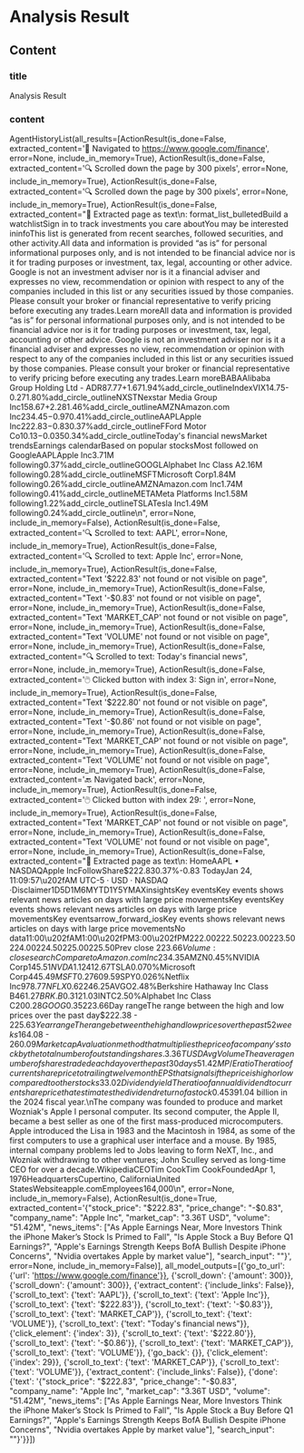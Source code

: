 # Analysis Result

## Content

### title

Analysis Result

### content

AgentHistoryList(all_results=[ActionResult(is_done=False, extracted_content='🔗  Navigated to https://www.google.com/finance', error=None, include_in_memory=True), ActionResult(is_done=False, extracted_content='🔍  Scrolled down the page by 300 pixels', error=None, include_in_memory=True), ActionResult(is_done=False, extracted_content='🔍  Scrolled down the page by 300 pixels', error=None, include_in_memory=True), ActionResult(is_done=False, extracted_content="📄  Extracted page as text\n: format_list_bulletedBuild a watchlistSign in to track investments you care aboutYou may be interested ininfoThis list is generated from recent searches, followed securities, and other activity.All data and information is provided “as is” for personal informational purposes only, and is not intended to be financial advice nor is it for trading purposes or investment, tax, legal, accounting or other advice. Google is not an investment adviser nor is it a financial adviser and expresses no view, recommendation or opinion with respect to any of the companies included in this list or any securities issued by those companies. Please consult your broker or financial representative to verify pricing before executing any trades.Learn moreAll data and information is provided “as is” for personal informational purposes only, and is not intended to be financial advice nor is it for trading purposes or investment, tax, legal, accounting or other advice. Google is not an investment adviser nor is it a financial adviser and expresses no view, recommendation or opinion with respect to any of the companies included in this list or any securities issued by those companies. Please consult your broker or financial representative to verify pricing before executing any trades.Learn moreBABAAlibaba Group Holding Ltd - ADR$87.77+$1.671.94%add_circle_outlineIndexVIX14.75-0.271.80%add_circle_outlineNXSTNexstar Media Group Inc$158.67+$2.281.46%add_circle_outlineAMZNAmazon.com Inc$234.45-$0.970.41%add_circle_outlineAAPLApple Inc$222.83-$0.830.37%add_circle_outlineFFord Motor Co$10.13-$0.0350.34%add_circle_outlineToday's financial newsMarket trendsEarnings calendarBased on popular stocksMost followed on GoogleAAPLApple Inc3.71M following0.37%add_circle_outlineGOOGLAlphabet Inc Class A2.16M following0.28%add_circle_outlineMSFTMicrosoft Corp1.84M following0.26%add_circle_outlineAMZNAmazon.com Inc1.74M following0.41%add_circle_outlineMETAMeta Platforms Inc1.58M following1.22%add_circle_outlineTSLATesla Inc1.49M following0.24%add_circle_outline\n", error=None, include_in_memory=False), ActionResult(is_done=False, extracted_content='🔍  Scrolled to text: AAPL', error=None, include_in_memory=True), ActionResult(is_done=False, extracted_content='🔍  Scrolled to text: Apple Inc', error=None, include_in_memory=True), ActionResult(is_done=False, extracted_content="Text '$222.83' not found or not visible on page", error=None, include_in_memory=True), ActionResult(is_done=False, extracted_content="Text '-$0.83' not found or not visible on page", error=None, include_in_memory=True), ActionResult(is_done=False, extracted_content="Text 'MARKET_CAP' not found or not visible on page", error=None, include_in_memory=True), ActionResult(is_done=False, extracted_content="Text 'VOLUME' not found or not visible on page", error=None, include_in_memory=True), ActionResult(is_done=False, extracted_content="🔍  Scrolled to text: Today's financial news", error=None, include_in_memory=True), ActionResult(is_done=False, extracted_content='🖱️  Clicked button with index 3: Sign in', error=None, include_in_memory=True), ActionResult(is_done=False, extracted_content="Text '$222.80' not found or not visible on page", error=None, include_in_memory=True), ActionResult(is_done=False, extracted_content="Text '-$0.86' not found or not visible on page", error=None, include_in_memory=True), ActionResult(is_done=False, extracted_content="Text 'MARKET_CAP' not found or not visible on page", error=None, include_in_memory=True), ActionResult(is_done=False, extracted_content="Text 'VOLUME' not found or not visible on page", error=None, include_in_memory=True), ActionResult(is_done=False, extracted_content='🔙  Navigated back', error=None, include_in_memory=True), ActionResult(is_done=False, extracted_content='🖱️  Clicked button with index 29: ', error=None, include_in_memory=True), ActionResult(is_done=False, extracted_content="Text 'MARKET_CAP' not found or not visible on page", error=None, include_in_memory=True), ActionResult(is_done=False, extracted_content="Text 'VOLUME' not found or not visible on page", error=None, include_in_memory=True), ActionResult(is_done=False, extracted_content="📄  Extracted page as text\n: HomeAAPL • NASDAQApple IncFollowShare$222.830.37%-0.83 TodayJan 24, 11:09:57\u202fAM UTC-5 · USD · NASDAQ ·Disclaimer1D5D1M6MYTD1Y5YMAXinsightsKey eventsKey events shows relevant news articles on days with large price movementsKey eventsKey events shows relevant news articles on days with large price movementsKey eventsarrow_forward_iosKey events shows relevant news articles on days with large price movementsNo data11:00\u202fAM1:00\u202fPM3:00\u202fPM222.00222.50223.00223.50224.00224.50225.00225.50Prev close $223.66Volume:closesearchCompare toAmazon.com Inc$234.35AMZN0.45%NVIDIA Corp$145.51NVDA1.12%Tesla Inc$412.67TSLA0.070%Microsoft Corp$445.49MSFT0.27%SPDR S&P 500 ETF Trust$609.59SPY0.026%Netflix Inc$978.77NFLX0.62%Broadcom Inc$246.25AVGO2.48%Berkshire Hathaway Inc Class B$461.27BRK.B0.31%Intel Corp$21.03INTC2.50%Alphabet Inc Class C$200.28GOOG0.35%Apple earnings previewBarron'sAs Apple Earnings Near, More Investors Think the iPhone Maker’s Stock Is \nPrimed to Fall19 hours agowww.tradingview.comIs Apple Stock a Buy Before Q1 Earnings?1 hour agoYahoo FinanceApple's Earnings Strength Keeps BofA Bullish Despite iPhone Concerns1 hour agoNvidia overtakes Apple by market valueCNBCNvidia passes Apple again to become world's most valuable company2 days agoFox BusinessPelosi discloses sales of Nvidia and Apple shares, purchase of Alphabet and \nAmazon2 days agoYahoo FinanceCould Nvidia Unseat Apple as the Largest Company in the World in 2025?1 day agoQ1 earnings forecast for AppleSeeking AlphaMy Expectation For Apple After Q1 2025 Earnings (Rating Downgrade)2 hours agoAppleInsiderWhat matters most for AAPL shares next week22 hours agoTheStreet ProHere's Our Plan for Apple as Shares Fall Ahead of Earnings2 days agoOpinionMacworldIf Apple Intelligence is so great, why doesn’t Apple trust us to turn it on?1 day agoThe InformationApple’s Most Intriguing TV Show Isn’t What You Think It Is6 days agoTheStreet3 hours agoAnalysts set surprising price targets for Apple before earningsBloomberg45 minutes agoApple Tests Key Technical Level in Worst Start Since 2008FinancialsIncome Statement\ue316\ue313QuarterlyAnnual050B100BRevenueNet IncomeSep 2024Jun 2024Mar 2024Dec 2023Sep 2023RevenueNet income(USD)Sep 2024infoFiscal Q4 2024 ended 9/28/24. Reported on 10/31/24.Y/Y changeRevenueThe total amount of income generated by the sale of goods or services related to the company's primary operations94.93B6.07%Operating expenseRepresents the total incurred expenses through normal operations14.29B6.17%Net incomeCompany’s earnings for a period net of operating costs, taxes, and interest14.74B-35.81%Net profit marginMeasures how much net income or profit is generated as a percentage of revenue.15.52-39.49%Earnings per shareRepresents the company's profit divided by the outstanding shares of its common stock.1.6412.33%EBITDAEarnings before interest, taxes, depreciation, and amortization, is a measure of a company's overall financial performance and is used as an alternative to net income in some circumstances32.50B9.72%Effective tax rateThe percent of their income that a corporation pays in taxes50.23%—Balance Sheet\ue316\ue313QuarterlyAnnual0100B200B300BTotal AssetsTotal LiabilitiesSep 2024Jun 2024Mar 2024Dec 2023Sep 2023Total assetsTotal liabilities(USD)Sep 2024infoFiscal Q4 2024 ended 9/28/24. Reported on 10/31/24.Y/Y changeCash and short-term investmentsInvestments that are relatively liquid and have maturities between 3  months and one year65.17B5.87%Total assetsThe total amount of assets owned by a company364.98B3.52%Total liabilitiesSum of the combined debts a company owes308.03B6.06%Total equityThe value of subtracting the total liabilities from the total assets of a company56.95B—Shares outstandingTotal number of common shares outstanding as of the latest date disclosed in a financial filing15.12B—Price to bookA ratio used to determine if a company’s market value is in line with the value of its assets less liabilities and preferred stock59.33—Return on assetsA financial ratio that shows a company’s profitability compared to its assets21.24%—Return on capitalCompany’s return above the average cost it pays for its debt and equity capital43.01%—Cash Flow\ue316\ue313QuarterlyAnnual-5B05B10BNet Change in CashSep 2024Jun 2024Mar 2024Dec 2023Sep 2023Net change in cash(USD)Sep 2024infoFiscal Q4 2024 ended 9/28/24. Reported on 10/31/24.Y/Y changeNet incomeCompany’s earnings for a period net of operating costs, taxes, and interest14.74B-35.81%Cash from operationsNet cash used or generated for core business activities26.81B24.14%Cash from investingNet cash used or generated in investing activities such as purchasing assets1.45B-39.64%Cash from financingNet cash used or generated in financing activities such as dividend payments and loans-24.95B-7.75%Net change in cashThe amount by which a company's cash balance increases or decreases in an accounting period3.31B294.28%Free cash flowAmount of cash a business has after it has met its financial obligations such as debt and outstanding payments34.54B180.60%equalizerMost activeOne of the most heavily traded stocks during the last trading sessionStockOwnership of a fraction of a corporation and the right to claim a share of the corporation's assets and profits equal to the amount of stock ownedUS listed securityListed on NASDAQUS headquarteredHeadquartered in Cupertino, California, United StatesPrevious closeThe last closing price$223.66Day rangeThe range between the high and low prices over the past day$222.38 - $225.63Year rangeThe range between the high and low prices over the past 52 weeks$164.08 - $260.09Market capA valuation method that multiplies the price of a company's stock by the total number of outstanding shares.3.36T USDAvg VolumeThe average number of shares traded each day over the past 30 days51.42MP/E ratioThe ratio of current share price to trailing twelve month EPS that signals if the price is high or low compared to other stocks33.02Dividend yieldThe ratio of annual dividend to current share price that estimates the dividend return of a stock0.45%Primary exchangeListed exchange for this securityNASDAQCDP Climate Change ScoreA score provided by CDP (formerly the Carbon Disclosure Project) that rates a company on its climate transparency and performanceA-About\ue316\ue313Apple Inc. is an American multinational corporation and technology company headquartered in Cupertino, California, in Silicon Valley. It is best known for its consumer electronics, software, and services. Founded in 1976 as Apple Computer Company by Steve Jobs, Steve Wozniak and Ronald Wayne, the company was incorporated by Jobs and Wozniak as Apple Computer, Inc. the following year. It was renamed Apple Inc. in 2007 as the company had expanded its focus from computers to consumer electronics. Apple is the largest technology company by revenue, with US$391.04 billion in the 2024 fiscal year.\nThe company was founded to produce and market Wozniak's Apple I personal computer. Its second computer, the Apple II, became a best seller as one of the first mass-produced microcomputers. Apple introduced the Lisa in 1983 and the Macintosh in 1984, as some of the first computers to use a graphical user interface and a mouse. By 1985, internal company problems led to Jobs leaving to form NeXT, Inc., and Wozniak withdrawing to other ventures; John Sculley served as long-time CEO for over a decade.WikipediaCEOTim CookTim CookFoundedApr 1, 1976HeadquartersCupertino, CaliforniaUnited StatesWebsiteapple.comEmployees164,000\n", error=None, include_in_memory=False), ActionResult(is_done=True, extracted_content='{"stock_price": "$222.83", "price_change": "-$0.83", "company_name": "Apple Inc", "market_cap": "3.36T USD", "volume": "51.42M", "news_items": ["As Apple Earnings Near, More Investors Think the iPhone Maker’s Stock Is Primed to Fall", "Is Apple Stock a Buy Before Q1 Earnings?", "Apple\'s Earnings Strength Keeps BofA Bullish Despite iPhone Concerns", "Nvidia overtakes Apple by market value"], "search_input": ""}', error=None, include_in_memory=False)], all_model_outputs=[{'go_to_url': {'url': 'https://www.google.com/finance'}}, {'scroll_down': {'amount': 300}}, {'scroll_down': {'amount': 300}}, {'extract_content': {'include_links': False}}, {'scroll_to_text': {'text': 'AAPL'}}, {'scroll_to_text': {'text': 'Apple Inc'}}, {'scroll_to_text': {'text': '$222.83'}}, {'scroll_to_text': {'text': '-$0.83'}}, {'scroll_to_text': {'text': 'MARKET_CAP'}}, {'scroll_to_text': {'text': 'VOLUME'}}, {'scroll_to_text': {'text': "Today's financial news"}}, {'click_element': {'index': 3}}, {'scroll_to_text': {'text': '$222.80'}}, {'scroll_to_text': {'text': '-$0.86'}}, {'scroll_to_text': {'text': 'MARKET_CAP'}}, {'scroll_to_text': {'text': 'VOLUME'}}, {'go_back': {}}, {'click_element': {'index': 29}}, {'scroll_to_text': {'text': 'MARKET_CAP'}}, {'scroll_to_text': {'text': 'VOLUME'}}, {'extract_content': {'include_links': False}}, {'done': {'text': '{"stock_price": "$222.83", "price_change": "-$0.83", "company_name": "Apple Inc", "market_cap": "3.36T USD", "volume": "51.42M", "news_items": ["As Apple Earnings Near, More Investors Think the iPhone Maker’s Stock Is Primed to Fall", "Is Apple Stock a Buy Before Q1 Earnings?", "Apple\'s Earnings Strength Keeps BofA Bullish Despite iPhone Concerns", "Nvidia overtakes Apple by market value"], "search_input": ""}'}}])